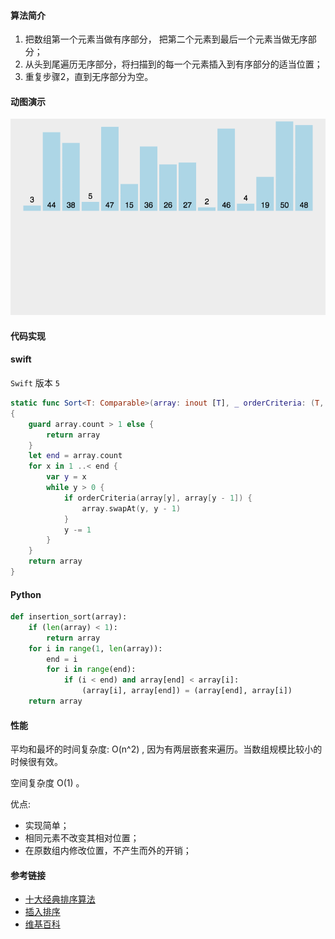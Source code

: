 #### 算法简介

1. 把数组第一个元素当做有序部分， 把第二个元素到最后一个元素当做无序部分；
2. 从头到尾遍历无序部分，将扫描到的每一个元素插入到有序部分的适当位置；
3. 重复步骤2，直到无序部分为空。


#### 动图演示

![动图演示](./images/insertionSort.gif)



#### 代码实现

#### swift

`Swift`  版本 `5` 

```swift
static func Sort<T: Comparable>(array: inout [T], _ orderCriteria: (T, T) -> Bool) -> [T]  
{
    guard array.count > 1 else {
        return array
    }
    let end = array.count
    for x in 1 ..< end {
        var y = x
        while y > 0 {
            if orderCriteria(array[y], array[y - 1]) {
                array.swapAt(y, y - 1)
            }
            y -= 1
        }
    }
    return array
}
```



#### Python

```python
def insertion_sort(array):
    if (len(array) < 1):
        return array
    for i in range(1, len(array)):
        end = i
        for i in range(end):
            if (i < end) and array[end] < array[i]:
                (array[i], array[end]) = (array[end], array[i])
    return array

```





#### 性能

平均和最坏的时间复杂度: O(n^2) , 因为有两层嵌套来遍历。当数组规模比较小的时候很有效。

空间复杂度 O(1) 。

优点:

- 实现简单；
- 相同元素不改变其相对位置；
- 在原数组内修改位置，不产生而外的开销；


#### 参考链接

- [十大经典排序算法](https://github.com/hustcc/JS-Sorting-Algorithm/blob/master/3.insertionSort.md)
- [插入排序](https://aquarchitect.github.io/swift-algorithm-club/Insertion%20Sort/)
- [维基百科](https://en.wikipedia.org/wiki/Insertion_sort)
